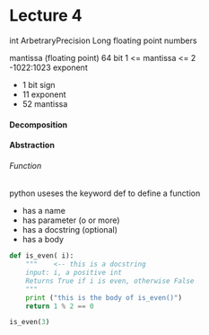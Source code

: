# Lecture 4

int
ArbetraryPrecision
Long
floating point numbers


mantissa (floating point)  64 bit
1 <= mantissa <= 2   
-1022:1023	exponent
*	 1 bit sign  
*	11 exponent
*	52 mantissa


#### Decomposition

#### Abstraction


###### Function
python useses the keyword def to define a function
* has a name
* has parameter (o or more)
* has a docstring (optional)
* has a body

```python
def is_even( i):
	"""    <-- this is a docstring
	input: i, a positive int
	Returns True if i is even, otherwise False
	"""
	print ("this is the body of is_even()")
	return 1 % 2 == 0

is_even(3)
```
